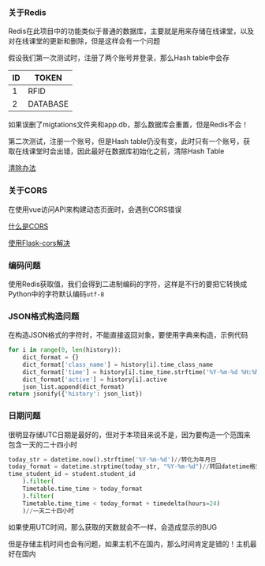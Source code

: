 ### 关于Redis

Redis在此项目中的功能类似于普通的数据库，主要就是用来存储在线课堂，以及对在线课堂的更新和删除，但是这样会有一个问题

假设我们第一次测试时，注册了两个账号并登录，那么Hash table中会存

ID | TOKEN
------------ | -------------
1 | RFID
2 | DATABASE

如果误删了migtations文件夹和app.db，那么数据库会重置，但是Redis不会！

第二次测试，注册一个账号，但是Hash table仍没有变，此时只有一个账号，获取在线课堂时会出错，因此最好在数据库初始化之前，清除Hash Table

[清除办法](https://stackoverflow.com/questions/16561379/remove-complete-hashset-at-once-in-redis)

### 关于CORS

在使用vue访问API来构建动态页面时，会遇到CORS错误

[什么是CORS](https://zh.wikipedia.org/zh-cn/%E8%B7%A8%E4%BE%86%E6%BA%90%E8%B3%87%E6%BA%90%E5%85%B1%E4%BA%AB)

[使用Flask-cors解决](https://flask-cors.readthedocs.io/en/latest/)

### 编码问题
使用Redis获取值，我们会得到二进制编码的字符，这样是不行的要把它转换成Python中的字符默认编码`utf-8`

### JSON格式构造问题
在构造JSON格式的字符时，不能直接返回对象，要使用字典来构造，示例代码

```python
for i in range(0, len(history)):
	dict_format = {}
	dict_format['class_name'] = history[i].time_class_name
	dict_format['time'] = history[i].time_time.strftime('%Y-%m-%d %H:%M:%S')
	dict_format['active'] = history[i].active
	json_list.append(dict_format)
return jsonify({'history': json_list})
```

### 日期问题
很明显存储UTC日期是最好的，但对于本项目来说不是，因为要构造一个范围来包含一天的二十四小时

```python
today_str = datetime.now().strftime('%Y-%m-%d')//转化为年月日
today_format = datetime.strptime(today_str, "%Y-%m-%d")//转回datetime格式（只包含年月日不包含时分秒）
time_student_id = student.student_id
    ).filter(
    Timetable.time_time > today_format
    ).filter(
    Timetable.time_time < today_format + timedelta(hours=24)
    )//一天二十四小时
```
如果使用UTC时间，那么获取的天数就会不一样，会造成显示的BUG

但是存储主机时间也会有问题，如果主机不在国内，那么时间肯定是错的！主机最好在国内
